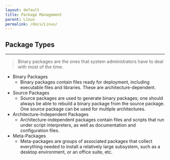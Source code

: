 ```yaml
---
layout: default
title: Package Management
parent: Linux
permalink: /docs/Linux/
---
```


## Package Types
---
> Binary packages are the ones that system administrators have to deal with most of the time.

- Binary Packages
	- Binary packages contain files ready for deployment, including executable files and libraries. These are architecture-dependent.
- Source Packages
	- Source packages are used to generate binary packages; one should always be able to rebuild a binary package from the source package. One source package can be used for multiple architectures.
- Architecture-Independent Packages
	- Architecture-independent packages contain files and scripts that run under script interpreters, as well as documentation and configuration files.
- Meta-Packages
	- Meta-packages are groups of associated packages that collect everything needed to install a relatively large subsystem, such as a desktop environment, or an office suite, etc.

